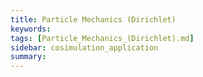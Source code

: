 ```yaml
---
title: Particle Mechanics (Dirichlet)
keywords: 
tags: [Particle_Mechanics_(Dirichlet).md]
sidebar: cosimulation_application
summary: 
---
```

